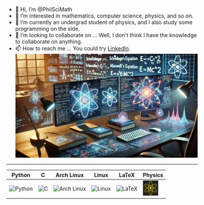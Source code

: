 - 👋 Hi, I’m @PhilSciMath
- 👀 I’m interested in mathematics, computer science, physics, and so on.
- 🌱 I’m currently an undergrad student of physics, and I also study some programming on the side.
- 💞️ I’m looking to collaborate on ... Well, I don't think I have the knowledge to collaborate on anything.
- 📫 How to reach me ... You could try [LinkedIn](https://www.linkedin.com/in/leandro-borges-ferreira/).
![Background picture](https://github.com/PhilSciMath/assets/blob/main/profile_picture.png)
---
| Python | C | Arch Linux | Linux | LaTeX | Physics |
|--------|---|------------|-------|-------|---------|
| <img src="https://cdn.jsdelivr.net/gh/devicons/devicon/icons/python/python-original.svg" alt="Python" width="40" height="40"/> | <img src="https://cdn.jsdelivr.net/gh/devicons/devicon/icons/c/c-original.svg" alt="C" width="40" height="40"/> | <img src="https://cdn.jsdelivr.net/gh/devicons/devicon/icons/archlinux/archlinux-original.svg" alt="Arch Linux" width="40" height="40"/> | <img src="https://cdn.jsdelivr.net/gh/devicons/devicon/icons/linux/linux-original.svg" alt="Linux" width="40" height="40"/> | <img src="https://cdn.jsdelivr.net/gh/devicons/devicon/icons/latex/latex-original.svg" alt="LaTeX" width="40" height="40"/> | <img src="https://github.com/PhilSciMath/assets/blob/main/atom.png" alt="Physics" width="40" height="40"/> |

<!---
PhilSciMath/PhilSciMath is a ✨ special ✨ repository because its `README.md` (this file) appears on your GitHub profile.
You can click the Preview link to take a look at your changes.
--->
